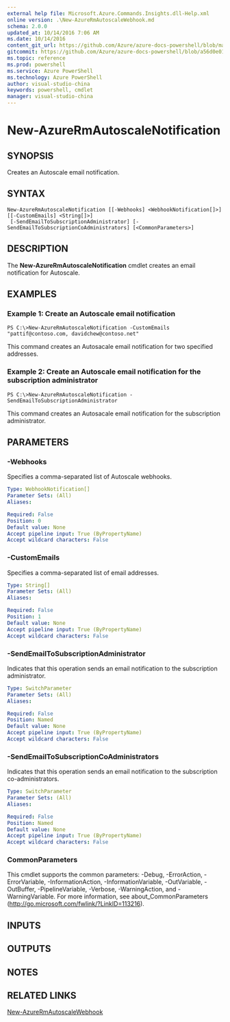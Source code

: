 ```yaml
---
external help file: Microsoft.Azure.Commands.Insights.dll-Help.xml
online version: .\New-AzureRmAutoscaleWebhook.md
schema: 2.0.0
updated_at: 10/14/2016 7:06 AM
ms.date: 10/14/2016
content_git_url: https://github.com/Azure/azure-docs-powershell/blob/master/azureps-cmdlets-docs/ResourceManager/AzureRM.Insights/v2.0/CmdletMDs/New-AzureRmAutoscaleNotification.md
gitcommit: https://github.com/Azure/azure-docs-powershell/blob/a56d0e01e65c2c33aa2af13dd29addc94ead6e88/azureps-cmdlets-docs/ResourceManager/AzureRM.Insights/v2.0/CmdletMDs/New-AzureRmAutoscaleNotification.md
ms.topic: reference
ms.prod: powershell
ms.service: Azure PowerShell
ms.technology: Azure PowerShell
author: visual-studio-china
keywords: powershell, cmdlet
manager: visual-studio-china
---
```


# New-AzureRmAutoscaleNotification

## SYNOPSIS
Creates an Autoscale email notification.

## SYNTAX

```
New-AzureRmAutoscaleNotification [[-Webhooks] <WebhookNotification[]>] [[-CustomEmails] <String[]>]
 [-SendEmailToSubscriptionAdministrator] [-SendEmailToSubscriptionCoAdministrators] [<CommonParameters>]
```

## DESCRIPTION
The **New-AzureRmAutoscaleNotification** cmdlet creates an email notification for Autoscale.

## EXAMPLES

### Example 1: Create an Autoscale email notification
```
PS C:\>New-AzureRmAutoscaleNotification -CustomEmails "pattif@contoso.com, davidchew@contoso.net"
```

This command creates an Autosacale email notification for two specified addresses.

### Example 2: Create an Autoscale email notification for the subscription administrator
```
PS C:\>New-AzureRmAutoscaleNotification -SendEmailToSubscriptionAdministrator
```

This command creates an Autosacale email notification for the subscription administrator.

## PARAMETERS

### -Webhooks
Specifies a comma-separated list of Autoscale webhooks.

```yaml
Type: WebhookNotification[]
Parameter Sets: (All)
Aliases: 

Required: False
Position: 0
Default value: None
Accept pipeline input: True (ByPropertyName)
Accept wildcard characters: False
```

### -CustomEmails
Specifies a comma-separated list of email addresses.

```yaml
Type: String[]
Parameter Sets: (All)
Aliases: 

Required: False
Position: 1
Default value: None
Accept pipeline input: True (ByPropertyName)
Accept wildcard characters: False
```

### -SendEmailToSubscriptionAdministrator
Indicates that this operation sends an email notification to the subscription administrator.

```yaml
Type: SwitchParameter
Parameter Sets: (All)
Aliases: 

Required: False
Position: Named
Default value: None
Accept pipeline input: True (ByPropertyName)
Accept wildcard characters: False
```

### -SendEmailToSubscriptionCoAdministrators
Indicates that this operation sends an email notification to the subscription co-administrators.

```yaml
Type: SwitchParameter
Parameter Sets: (All)
Aliases: 

Required: False
Position: Named
Default value: None
Accept pipeline input: True (ByPropertyName)
Accept wildcard characters: False
```

### CommonParameters
This cmdlet supports the common parameters: -Debug, -ErrorAction, -ErrorVariable, -InformationAction, -InformationVariable, -OutVariable, -OutBuffer, -PipelineVariable, -Verbose, -WarningAction, and -WarningVariable. For more information, see about_CommonParameters (http://go.microsoft.com/fwlink/?LinkID=113216).

## INPUTS

## OUTPUTS

## NOTES

## RELATED LINKS

[New-AzureRmAutoscaleWebhook](.\New-AzureRmAutoscaleWebhook.md)

